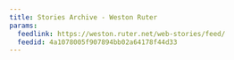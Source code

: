 ```yaml
---
title: Stories Archive - Weston Ruter
params:
  feedlink: https://weston.ruter.net/web-stories/feed/
  feedid: 4a1078005f907894bb02a64178f44d33
---
```

